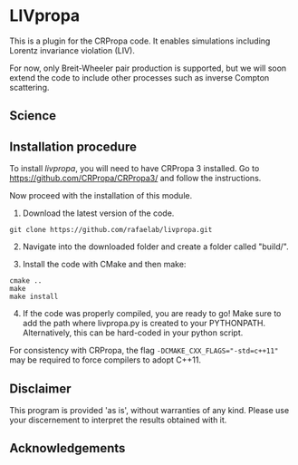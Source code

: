 # LIVpropa

This is a plugin for the CRPropa code.
It enables simulations including Lorentz invariance violation (LIV).

For now, only Breit-Wheeler pair production is supported, but we will soon extend the code to include other processes such as inverse Compton scattering.


## Science


## Installation procedure

To install *livpropa*, you will need to have CRPropa 3 installed. 
Go to https://github.com/CRPropa/CRPropa3/ and follow the instructions.

Now proceed with the installation of this module.

1. Download the latest version of the code.
```
git clone https://github.com/rafaelab/livpropa.git
```

2. Navigate into the downloaded folder and create a folder called "build/".

3. Install the code with CMake and then make:

```
cmake ..
make
make install
```

4. If the code was properly compiled, you are ready to go!
Make sure to add the path where livpropa.py is created to your PYTHONPATH.
Alternatively, this can be hard-coded in your python script.

For consistency with CRPropa, the flag `-DCMAKE_CXX_FLAGS="-std=c++11"` may be required to force compilers to adopt C++11.


## Disclaimer

This program is provided 'as is', without warranties of any kind. 
Please use your discernement to interpret the results obtained with it.


## Acknowledgements